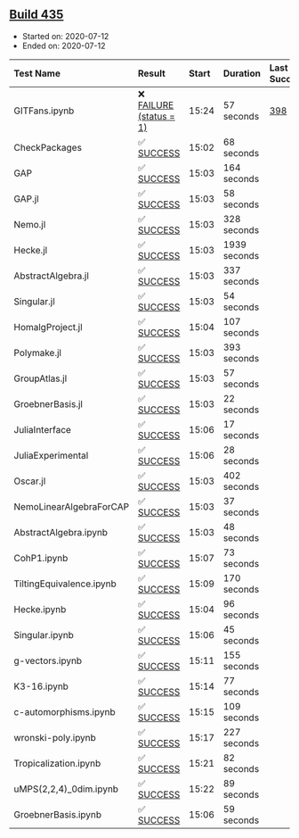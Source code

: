 ## [Build 435](https://oscarci.mathematik.uni-kl.de/job/oscar-stable/435/)

* Started on: 2020-07-12
* Ended on: 2020-07-12

| Test Name    | Result | Start | Duration | Last Success | First Failure |
|:-------------|:-------|:------|:---------|:-------------|:--------------|
| GITFans.ipynb | ❌ [FAILURE (status = 1)](https://oscarci.mathematik.uni-kl.de/job/oscar-stable/435/artifact/logs/build-435/GITFans.ipynb.log) | 15:24 | 57 seconds | [398](https://oscarci.mathematik.uni-kl.de/job/oscar-stable/398/) | [399](https://oscarci.mathematik.uni-kl.de/job/oscar-stable/399/) |
| CheckPackages | ✅ [SUCCESS](https://oscarci.mathematik.uni-kl.de/job/oscar-stable/435/artifact/logs/build-435/CheckPackages.log) | 15:02 | 68 seconds |  |  |
| GAP | ✅ [SUCCESS](https://oscarci.mathematik.uni-kl.de/job/oscar-stable/435/artifact/logs/build-435/GAP.log) | 15:03 | 164 seconds |  |  |
| GAP.jl | ✅ [SUCCESS](https://oscarci.mathematik.uni-kl.de/job/oscar-stable/435/artifact/logs/build-435/GAP.jl.log) | 15:03 | 58 seconds |  |  |
| Nemo.jl | ✅ [SUCCESS](https://oscarci.mathematik.uni-kl.de/job/oscar-stable/435/artifact/logs/build-435/Nemo.jl.log) | 15:03 | 328 seconds |  |  |
| Hecke.jl | ✅ [SUCCESS](https://oscarci.mathematik.uni-kl.de/job/oscar-stable/435/artifact/logs/build-435/Hecke.jl.log) | 15:03 | 1939 seconds |  |  |
| AbstractAlgebra.jl | ✅ [SUCCESS](https://oscarci.mathematik.uni-kl.de/job/oscar-stable/435/artifact/logs/build-435/AbstractAlgebra.jl.log) | 15:03 | 337 seconds |  |  |
| Singular.jl | ✅ [SUCCESS](https://oscarci.mathematik.uni-kl.de/job/oscar-stable/435/artifact/logs/build-435/Singular.jl.log) | 15:03 | 54 seconds |  |  |
| HomalgProject.jl | ✅ [SUCCESS](https://oscarci.mathematik.uni-kl.de/job/oscar-stable/435/artifact/logs/build-435/HomalgProject.jl.log) | 15:04 | 107 seconds |  |  |
| Polymake.jl | ✅ [SUCCESS](https://oscarci.mathematik.uni-kl.de/job/oscar-stable/435/artifact/logs/build-435/Polymake.jl.log) | 15:03 | 393 seconds |  |  |
| GroupAtlas.jl | ✅ [SUCCESS](https://oscarci.mathematik.uni-kl.de/job/oscar-stable/435/artifact/logs/build-435/GroupAtlas.jl.log) | 15:03 | 57 seconds |  |  |
| GroebnerBasis.jl | ✅ [SUCCESS](https://oscarci.mathematik.uni-kl.de/job/oscar-stable/435/artifact/logs/build-435/GroebnerBasis.jl.log) | 15:03 | 22 seconds |  |  |
| JuliaInterface | ✅ [SUCCESS](https://oscarci.mathematik.uni-kl.de/job/oscar-stable/435/artifact/logs/build-435/JuliaInterface.log) | 15:06 | 17 seconds |  |  |
| JuliaExperimental | ✅ [SUCCESS](https://oscarci.mathematik.uni-kl.de/job/oscar-stable/435/artifact/logs/build-435/JuliaExperimental.log) | 15:06 | 28 seconds |  |  |
| Oscar.jl | ✅ [SUCCESS](https://oscarci.mathematik.uni-kl.de/job/oscar-stable/435/artifact/logs/build-435/Oscar.jl.log) | 15:03 | 402 seconds |  |  |
| NemoLinearAlgebraForCAP | ✅ [SUCCESS](https://oscarci.mathematik.uni-kl.de/job/oscar-stable/435/artifact/logs/build-435/NemoLinearAlgebraForCAP.log) | 15:03 | 37 seconds |  |  |
| AbstractAlgebra.ipynb | ✅ [SUCCESS](https://oscarci.mathematik.uni-kl.de/job/oscar-stable/435/artifact/logs/build-435/AbstractAlgebra.ipynb.log) | 15:03 | 48 seconds |  |  |
| CohP1.ipynb | ✅ [SUCCESS](https://oscarci.mathematik.uni-kl.de/job/oscar-stable/435/artifact/logs/build-435/CohP1.ipynb.log) | 15:07 | 73 seconds |  |  |
| TiltingEquivalence.ipynb | ✅ [SUCCESS](https://oscarci.mathematik.uni-kl.de/job/oscar-stable/435/artifact/logs/build-435/TiltingEquivalence.ipynb.log) | 15:09 | 170 seconds |  |  |
| Hecke.ipynb | ✅ [SUCCESS](https://oscarci.mathematik.uni-kl.de/job/oscar-stable/435/artifact/logs/build-435/Hecke.ipynb.log) | 15:04 | 96 seconds |  |  |
| Singular.ipynb | ✅ [SUCCESS](https://oscarci.mathematik.uni-kl.de/job/oscar-stable/435/artifact/logs/build-435/Singular.ipynb.log) | 15:06 | 45 seconds |  |  |
| g-vectors.ipynb | ✅ [SUCCESS](https://oscarci.mathematik.uni-kl.de/job/oscar-stable/435/artifact/logs/build-435/g-vectors.ipynb.log) | 15:11 | 155 seconds |  |  |
| K3-16.ipynb | ✅ [SUCCESS](https://oscarci.mathematik.uni-kl.de/job/oscar-stable/435/artifact/logs/build-435/K3-16.ipynb.log) | 15:14 | 77 seconds |  |  |
| c-automorphisms.ipynb | ✅ [SUCCESS](https://oscarci.mathematik.uni-kl.de/job/oscar-stable/435/artifact/logs/build-435/c-automorphisms.ipynb.log) | 15:15 | 109 seconds |  |  |
| wronski-poly.ipynb | ✅ [SUCCESS](https://oscarci.mathematik.uni-kl.de/job/oscar-stable/435/artifact/logs/build-435/wronski-poly.ipynb.log) | 15:17 | 227 seconds |  |  |
| Tropicalization.ipynb | ✅ [SUCCESS](https://oscarci.mathematik.uni-kl.de/job/oscar-stable/435/artifact/logs/build-435/Tropicalization.ipynb.log) | 15:21 | 82 seconds |  |  |
| uMPS(2,2,4)_0dim.ipynb | ✅ [SUCCESS](https://oscarci.mathematik.uni-kl.de/job/oscar-stable/435/artifact/logs/build-435/uMPS-2-2-4-_0dim.ipynb.log) | 15:22 | 89 seconds |  |  |
| GroebnerBasis.ipynb | ✅ [SUCCESS](https://oscarci.mathematik.uni-kl.de/job/oscar-stable/435/artifact/logs/build-435/GroebnerBasis.ipynb.log) | 15:06 | 59 seconds |  |  |

